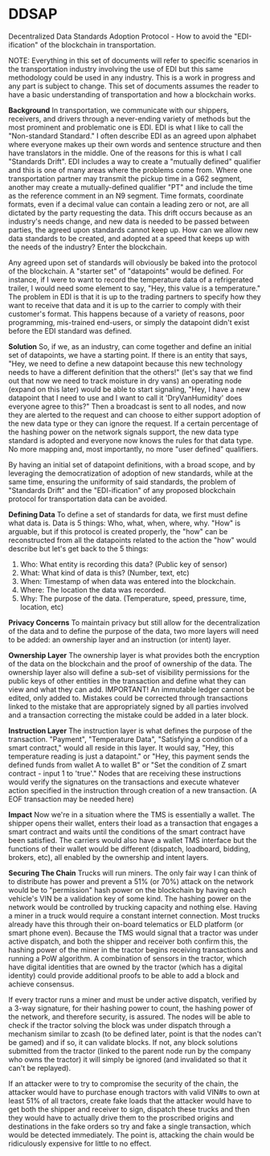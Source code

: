# DDSAP
Decentralized Data Standards Adoption Protocol - How to avoid the "EDI-ification" of the blockchain in transportation.

NOTE: Everything in this set of documents will refer to specific scenarios in the transportation industry involving the use of EDI but this same methodology could be used in any industry. This is a work in progress and any part is subject to change. This set of documents assumes the reader to have a basic understanding of transportation and how a blockchain works.

**Background**
In transportation, we communicate with our shippers, receivers, and drivers through a never-ending variety of methods but the most prominent and problematic one is EDI. EDI is what I like to call the "Non-standard Standard." I often describe EDI as an agreed upon alphabet where everyone makes up their own words and sentence structure and then have translators in the middle. One of the reasons for this is what I call "Standards Drift". EDI includes a way to create a "mutually defined" qualifier and this is one of many areas where the problems come from. Where one transportation partner may transmit the pickup time in a G62 segment, another may create a mutually-defined qualifier "PT" and include the time as the reference comment in an N9 segment. Time formats, coordinate formats, even if a decimal value can contain a leading zero or not, are all dictated by the party requesting the data. This drift occurs because as an industry's needs change, and new data is needed to be passed between parties, the agreed upon standards cannot keep up. How can we allow new data standards to be created, and adopted at a speed that keeps up with the needs of the industry? Enter the blockchain.

Any agreed upon set of standards will obviously be baked into the protocol of the blockchain. A "starter set" of "datapoints" would be defined. For instance, if I were to want to record the temperature data of a refrigerated trailer, I would need some element to say, "Hey, this value is a temperature." The problem in EDI is that it is up to the trading partners to specify how they want to receive that data and it is up to the carrier to comply with their customer's format. This happens because of a variety of reasons, poor programming, mis-trained end-users, or simply the datapoint didn't exist before the EDI standard was defined.

**Solution**
So, if we, as an industry, can come together and define an initial set of datapoints, we have a starting point. If there is an entity that says, "Hey, we need to define a new datapoint because this new technology needs to have a different definition that the others!" (let's say that we find out that now we need to track moisture in dry vans) an operating node (expand on this later) would be able to start signaling, "Hey, I have a new datapoint that I need to use and I want to call it 'DryVanHumidity' does everyone agree to this?" Then a broadcast is sent to all nodes, and now they are alerted to the request and can choose to either support adoption of the new data type or they can ignore the request. If a certain percentage of the hashing power on the network signals support, the new data type standard is adopted and everyone now knows the rules for that data type. No more mapping and, most importantly, no more "user defined" qualifiers.

By having an initial set of datapoint definitions, with a broad scope, and by leveraging the democratization of adoption of new standards, while at the same time, ensuring the uniformity of said standards, the problem of "Standards Drift" and the "EDI-ification" of any proposed blockchain protocol for transportation data can be avoided.

**Defining Data**
To define a set of standards for data, we first must define what data is. Data is 5 things: Who, what, when, where, why. "How" is arguable, but if this protocol is created properly, the "how" can be reconstructed from all the datapoints related to the action the "how" would describe but let's get back to the 5 things:

  1) Who: What entity is recording this data? (Public key of sensor)
  2) What: What kind of data is this? (Number, text, etc)
  3) When: Timestamp of when data was entered into the blockchain.
  4) Where: The location the data was recorded.
  5) Why: The purpose of the data. (Temperature, speed, pressure, time, location, etc)

**Privacy Concerns**
To maintain privacy but still allow for the decentralization of the data and to define the purpose of the data, two more layers will need to be added: an ownership layer and an instruction (or intent) layer.

**Ownership Layer**
The ownership layer is what provides both the encryption of the data on the blockchain and the proof of ownership of the data. The ownership layer also will define a sub-set of visibility permissions for the public keys of other entities in the transaction and define what they can view and what they can add. 
IMPORTANT! An immutable ledger cannot be edited, only added to. Mistakes could be corrected through transactions linked to the mistake that are appropriately signed by all parties involved and a transaction correcting the mistake could be added in a later block.

**Instruction Layer**
The instruction layer is what defines the purpose of the transaction. "Payment", "Temperature Data", "Satisfying a condition of a smart contract," would all reside in this layer. It would say, "Hey, this temperature reading is just a datapoint." or "Hey, this payment sends the defined funds from wallet A to wallet B" or "Set the condition of Z smart contract - input 1 to 'true'." Nodes that are receiving these instructions would verify the signatures on the transactions and execute whatever action specified in the instruction through creation of a new transaction. (A EOF transaction may be needed here)

**Impact**
Now we're in a situation where the TMS is essentially a wallet. The shipper opens their wallet, enters their load as a transaction that engages a smart contract and waits until the conditions of the smart contract have been satisfied. The carriers would also have a wallet TMS interface but the functions of their wallet would be different (dispatch, loadboard, bidding, brokers, etc), all enabled by the ownership and intent layers. 

**Securing The Chain**
Trucks will run miners. The only fair way I can think of to distribute has power and prevent a 51% (or 70%) attack on the network would be to "permission" hash power on the blockchain by having each vehicle's VIN be a validation key of some kind. The hashing power on the network would be controlled by trucking capacity and nothing else. Having a miner in a truck would require a constant internet connection. Most trucks already have this through their on-board telematics or ELD platform (or smart phone even). Because the TMS would signal that a tractor was under active dispatch, and both the shipper and receiver both confirm this, the hashing power of the miner in the tractor begins receiving transactions and running a PoW algorithm. A combination of sensors in the tractor, which have digital identities that are owned by the tractor (which has a digital identity) could provide additional proofs to be able to add a block and achieve consensus.

If every tractor runs a miner and must be under active dispatch, verified by a 3-way signature, for their hashing power to count, the hashing power of the network, and therefore security, is assured. The nodes will be able to check if the tractor solving the block was under dispatch through a mechanism similar to zcash (to be defined later, point is that the nodes can't be gamed) and if so, it can validate blocks. If not, any block solutions submitted from the tractor (linked to the parent node run by the company who owns the tractor) it will simply be ignored (and invalidated so that it can't be replayed).

If an attacker were to try to compromise the security of the chain, the attacker would have to purchase enough tractors with valid VIN#s to own at least 51% of all tractors, create fake loads that the attacker would have to get both the shipper and receiver to sign, dispatch these trucks and then they would have to actually drive them to the proscribed origins and destinations in the fake orders so try and fake a single transaction, which would be detected immediately. The point is, attacking the chain would be ridiculously expensive for little to no effect.

